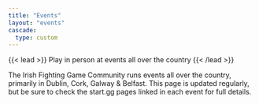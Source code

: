 ```yaml
---
title: "Events"
layout: "events"
cascade:
  type: custom
---
```


{{< lead >}}
Play in person at events all over the country
{{< /lead >}}

The Irish Fighting Game Community runs events all over the country, primarily in Dublin, Cork, Galway & Belfast. This page is updated regularly, but be sure to check the start.gg pages linked in each event for full details.